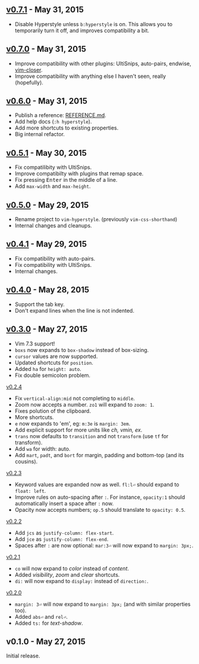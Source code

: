 ## [v0.7.1] - May 31, 2015

- Disable Hyperstyle unless `b:hyperstyle` is on. This allows you to temporarily turn it off, and improves compatibility a bit.

## [v0.7.0] - May 31, 2015

- Improve compatibility with other plugins: UltiSnips, auto-pairs, endwise, [vim-closer].
- Improve compatibility with anything else I haven't seen, really (hopefully).

[vim-closer]: https://github.com/rstacruz/vim-closer

## [v0.6.0] - May 31, 2015

- Publish a reference: [REFERENCE.md](REFERENCE.md).
- Add help docs (`:h hyperstyle`).
- Add more shortcuts to existing properties.
- Big internal refactor.

## [v0.5.1] - May 30, 2015

- Fix compatilibity with UltiSnips.
- Improve compatibilty with plugins that remap space.
- Fix pressing <kbd>Enter</kbd> in the middle of a line.
- Add `max-width` and `max-height`.

## [v0.5.0] - May 29, 2015

- Rename project to `vim-hyperstyle`. (previously `vim-css-shorthand`)
- Internal changes and cleanups.

## [v0.4.1] - May 29, 2015

- Fix compatibility with auto-pairs.
- Fix compatibility with UltiSnips.
- Internal changes.

## [v0.4.0] - May 28, 2015

* Support the tab key.
* Don't expand lines when the line is not indented.

## [v0.3.0] - May 27, 2015

* Vim 7.3 support!
* `boxs` now expands to `box-shadow` instead of box-sizing.
* `cursor` values are now supported.
* Updated shortcuts for `position`.
* Added `ha` for `height: auto`.
* Fix double semicolon problem.

[v0.2.4]

* Fix `vertical-align:mid` not completing to `middle`.
* Zoom now accepts a number. `zo1` will expand to `zoom: 1`.
* Fixes polution of the clipboard.
* More shortcuts.
* `e` now expands to 'em', eg: `m:3e` is `margin: 3em`.
* Add explicit support for more units like *ch, vmin, ex*.
* `trans` now defaults to `transition` and not `transform` (use `tf` for transform).
* Add `wa` for width: auto.
* Add `mart`, `padt`, and `bort` for margin, padding and bottom-top (and its cousins).

[v0.2.3]

* Keyword values are expanded now as well. `fl:l⏎` should expand to `float: left`.
* Improve rules on auto-spacing after `:`. For instance, `opacity:1` should automatically insert a space after `:` now.
* Opacity now accepts numbers; `op.5` should translate to `opacity: 0.5`.

[v0.2.2]

* Add `jcs` as `justify-column: flex-start`.
* Add `jce` as `justify-column: flex-end`.
* Spaces after `:` are now optional: `mar:3⏎` will now expand to `margin: 3px;`.

[v0.2.1]

* `co` will now expand to *color* instead of *content*.
* Added *visibility*, *zoom* and *clear* shortcuts.
* `di:` will now expand to `display:` instead of `direction:`.

[v0.2.0]

* `margin: 3⏎` will now expand to `margin: 3px;` (and with similar properties too).
* Added `abs⏎` and `rel⏎`.
* Added `ts:` for *text-shadow*.

## v0.1.0 - May 27, 2015

Initial release.

[v0.2.0]: https://github.com/rstacruz/vim-hyperstyle/compare/v0.1.0...v0.2.0
[v0.2.1]: https://github.com/rstacruz/vim-hyperstyle/compare/v0.2.0...v0.2.1
[v0.2.2]: https://github.com/rstacruz/vim-hyperstyle/compare/v0.2.1...v0.2.2
[v0.2.3]: https://github.com/rstacruz/vim-hyperstyle/compare/v0.2.2...v0.2.3
[v0.2.4]: https://github.com/rstacruz/vim-hyperstyle/compare/v0.2.3...v0.2.4
[v0.3.0]: https://github.com/rstacruz/vim-hyperstyle/compare/v0.2.4...v0.3.0
[v0.4.0]: https://github.com/rstacruz/vim-hyperstyle/compare/v0.3.0...v0.4.0
[v0.4.1]: https://github.com/rstacruz/vim-hyperstyle/compare/v0.4.0...v0.4.1
[v0.5.0]: https://github.com/rstacruz/vim-hyperstyle/compare/v0.4.1...v0.5.0
[v0.5.1]: https://github.com/rstacruz/vim-hyperstyle/compare/v0.5.0...v0.5.1
[v0.6.0]: https://github.com/rstacruz/vim-hyperstyle/compare/v0.5.1...v0.6.0
[v0.7.0]: https://github.com/rstacruz/vim-hyperstyle/compare/v0.6.0...v0.7.0
[v0.7.1]: https://github.com/rstacruz/vim-hyperstyle/compare/v0.7.0...v0.7.1

